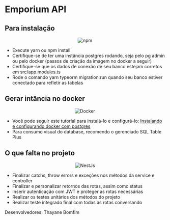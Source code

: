 # Emporium API

<h2>Para instalação </h2>
<p align="center"><img alt="npm" src="https://img.shields.io/badge/-NPM-CB3837?style=flat-square&logo=npm&logoColor=white" /></p>

- Execute yarn ou npm install
- Certifique-se de ter uma instância postgres rodando, seja pelo pg admin ou pelo docker (passos de criação da imagem no docker a seguir)
- Certifique-se que os dados de conexão de seu banco estejam corretos em src/app.modules.ts
- Rode o comando yarn typeorm migration:run quando seu banco estiver conectado para refletir as tabelas

<h2>Gerar intância no docker</h2>
<p align="center"><img alt="Docker" src="https://img.shields.io/badge/-Docker-46a2f1?style=flat-square&logo=docker&logoColor=white" /></p>

-  Você pode seguir este tutorial para instalá-lo e configurá-lo: [Instalando e configurando docker com postgres](https://docs.google.com/document/d/17_IfLPRJUvhAKDF__8gc729dWeQ3AaD-QHiLoYLzHtQ/edit)
- Para consumo visual do database, recomendo o gerenciado SQL Table Plus

<h2>O que falta no projeto </h2>
<p align="center"><img alt="NestJs" src="https://img.shields.io/badge/-NestJs-ea2845?style=flat-square&logo=nestjs&logoColor=white" /></p>

- Finalizar catchs, throw errors e exceções nos métodos da service e controller
- Finalizar e personalizar retornos das rotas, assim como status
- Inserir autenticação com JWT e proteger as rotas necessárias
- Realizar os testes unitários dos métodos do projeto
- Realizar teste integrado final com todas as rotas conversando

Desenvolvedores: Thayane Bomfim
